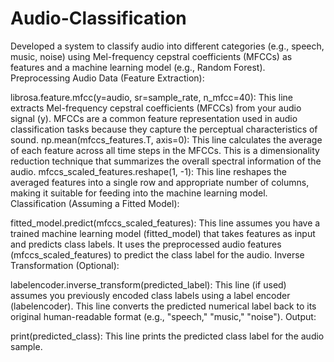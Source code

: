 # Audio-Classification
Developed a system to classify audio into different categories (e.g., speech, music, noise) using Mel-frequency cepstral coefficients (MFCCs) as features and a machine learning model (e.g., Random Forest).
Preprocessing Audio Data (Feature Extraction):

librosa.feature.mfcc(y=audio, sr=sample_rate, n_mfcc=40): This line extracts Mel-frequency cepstral coefficients (MFCCs) from your audio signal (y). MFCCs are a common feature representation used in audio classification tasks because they capture the perceptual characteristics of sound.
np.mean(mfccs_features.T, axis=0): This line calculates the average of each feature across all time steps in the MFCCs. This is a dimensionality reduction technique that summarizes the overall spectral information of the audio.
mfccs_scaled_features.reshape(1, -1): This line reshapes the averaged features into a single row and appropriate number of columns, making it suitable for feeding into the machine learning model.
Classification (Assuming a Fitted Model):

fitted_model.predict(mfccs_scaled_features): This line assumes you have a trained machine learning model (fitted_model) that takes features as input and predicts class labels. It uses the preprocessed audio features (mfccs_scaled_features) to predict the class label for the audio.
Inverse Transformation (Optional):

labelencoder.inverse_transform(predicted_label): This line (if used) assumes you previously encoded class labels using a label encoder (labelencoder). This line converts the predicted numerical label back to its original human-readable format (e.g., "speech," "music," "noise").
Output:

print(predicted_class): This line prints the predicted class label for the audio sample.
